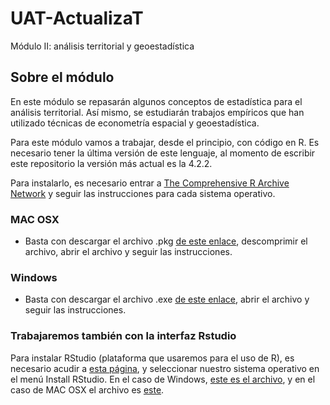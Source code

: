 # UAT-ActualizaT
Módulo II: análisis territorial y geoestadística

## Sobre el módulo
En este módulo se repasarán algunos conceptos de estadística para el análisis territorial. Así mismo, se estudiarán trabajos empíricos que han utilizado técnicas de econometría espacial y geoestadística. 

Para este módulo vamos a trabajar, desde el principio, con código en R. Es necesario tener la última versión de este lenguaje, al momento de escribir este repositorio la versión más actual es la 4.2.2.

Para instalarlo, es necesario entrar a [The Comprehensive R Archive Network](https://cran.r-project.org/) y seguir las instrucciones para cada sistema operativo.
### MAC OSX
* Basta con descargar el archivo .pkg [de este enlace](https://cran.r-project.org/bin/macosx/base/R-4.2.2.pkg), descomprimir el archivo, abrir el archivo y seguir las instrucciones.
### Windows
* Basta con descargar el archivo .exe [de este enlace](https://cran.r-project.org/bin/windows/base/R-4.2.2-win.exe), abrir el archivo y seguir las instrucciones.
### Trabajaremos también con la interfaz Rstudio
Para instalar RStudio (plataforma que usaremos para el uso de R), es necesario acudir a [esta página](https://posit.co/download/rstudio-desktop/), y seleccionar nuestro sistema operativo en el menú Install RStudio. En el caso de Windows, [este es el archivo](https://download1.rstudio.org/electron/windows/RStudio-2022.12.0-353.exe), y en el caso de MAC OSX el archivo es [este](https://download1.rstudio.org/electron/macos/RStudio-2022.12.0-353.dmg).
